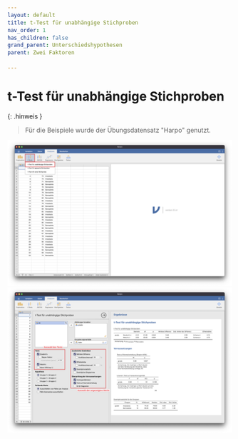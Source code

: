```yaml
---
layout: default
title: t-Test für unabhängige Stichproben
nav_order: 1
has_children: false
grand_parent: Unterschiedshypothesen
parent: Zwei Faktoren

---
```


# t-Test für unabhängige Stichproben

{: .hinweis }
> Für die Beispiele wurde der Übungsdatensatz "Harpo" genutzt.

<a href="./pics/06_01_01_01.png" target="_blank">
  <img src="./pics/06_01_01_01.png"/>
</a>
<a href="./pics/06_01_01_02.png" target="_blank">
  <img src="./pics/06_01_01_02.png"/>
</a>
